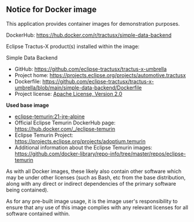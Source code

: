 ## Notice for Docker image

This application provides container images for demonstration purposes.

DockerHub: https://hub.docker.com/r/tractusx/simple-data-backend

Eclipse Tractus-X product(s) installed within the image:

Simple Data Backend

- GitHub: https://github.com/eclipse-tractusx/tractus-x-umbrella
- Project home: https://projects.eclipse.org/projects/automotive.tractusx
- Dockerfile: https://github.com/eclipse-tractusx/tractus-x-umbrella/blob/main/simple-data-backend/Dockerfile
- Project license: [Apache License, Version 2.0](https://github.com/eclipse-tractusx/tractus-x-umbrella/blob/main/LICENSE)

**Used base image**

- [eclipse-temurin:21-jre-alpine](https://github.com/adoptium/containers)
- Official Eclipse Temurin DockerHub page: https://hub.docker.com/_/eclipse-temurin
- Eclipse Temurin Project: https://projects.eclipse.org/projects/adoptium.temurin
- Additional information about the Eclipse Temurin
  images: https://github.com/docker-library/repo-info/tree/master/repos/eclipse-temurin

As with all Docker images, these likely also contain other software which may be under other licenses (such as Bash, etc
from the base distribution, along with any direct or indirect dependencies of the primary software being contained).

As for any pre-built image usage, it is the image user's responsibility to ensure that any use of this image complies
with any relevant licenses for all software contained within.